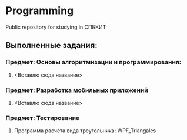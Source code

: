 # Programming
Public repository for studying in СПБКИТ

## Выполненные задания:
### Предмет: Основы алгоритмизации и программирования:
1. <Вставлю сюда название>

### Предмет: Разработка мобильных приложений
1. <Вставлю сюда название>

### Предмет: Тестирование
1. Программа расчёта вида треугольника: WPF_Triangales
